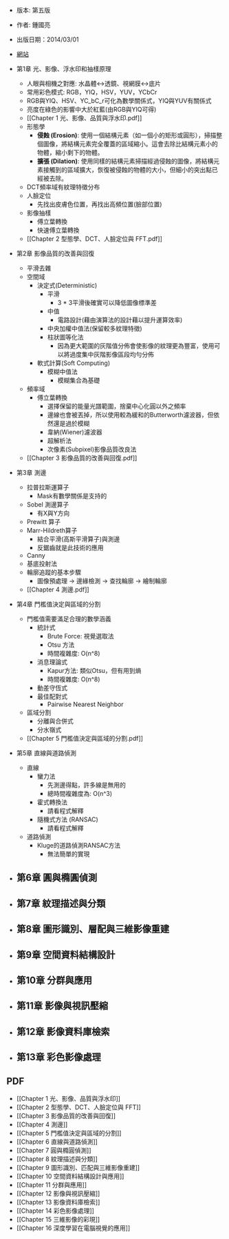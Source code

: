 - 版本: 第五版
- 作者: 鍾國亮
- 出版日期：2014/03/01
- [網站](https://faculty.csie.ntust.edu.tw/~klchung/Prof_book_IPCV.htm)

- 第1章 光、影像、浮水印和抽樣原理  
	- 人眼與相機之對應: 水晶體<->透鏡、視網膜<->底片
	- 常用彩色模式: RGB，YIQ，HSV，YUV，YCbCr
	- RGB與YIQ、HSV、YC_bC_r可化為數學關係式，YIQ與YUV有關係式
	- 亮度在綠色的影響中大於紅藍(由RGB與YIQ可得)
	- [[Chapter 1 光、影像、品質與浮水印.pdf]]
	- 形態學
		- **侵蝕 (Erosion)**: 使用一個結構元素（如一個小的矩形或圓形），掃描整個圖像，將結構元素完全覆蓋的區域縮小。這會去除比結構元素小的物體，縮小剩下的物體。
		- **擴張 (Dilation)**: 使用同樣的結構元素掃描經過侵蝕的圖像，將結構元素接觸到的區域擴大，恢復被侵蝕的物體的大小，但細小的突出點已經被去除。
	- DCT頻率域有紋理特徵分布
	- 人臉定位
		- 先找出皮膚色位置，再找出高頻位置(臉部位置)
	- 影像抽樣
		- 傅立葉轉換
		- 快速傅立葉轉換
	- [[Chapter 2 型態學、DCT、人臉定位與 FFT.pdf]]
- 第2章 影像品質的改善與回復  
	- 平滑去雜
	- 空間域
		- 決定式(Deterministic)
			- 平滑
				- 3 * 3平滑後確實可以降低圖像標準差
			- 中值
				- 電路設計(藉由演算法的設計藉以提升運算效率)
			- 中央加權中值法(保留較多紋理特徵)
			- 柱狀圖等化法
				- 因為更大範圍的灰階值分佈會使影像的紋理更為豐富，使用可以將過度集中灰階影像區段均勻分佈
		- 軟式計算(Soft Computing)
			- 模糊中值法
				- 模糊集合為基礎
	- 頻率域
		- 傅立葉轉換
			- 選擇保留的能量光譜範圍，捨棄中心化圓以外之頻率
			- 邊線也會被丟掉，所以使用較為緩和的Butterworth濾波器，但依然還是過於模糊
			- 韋納(Wiener)濾波器
			- 超解析法
			- 次像素(Subpixel)影像品質改良法
	- [[Chapter 3 影像品質的改善與回復.pdf]]
- 第3章 測邊  
	- 拉普拉斯運算子
		- Mask有數學關係是支持的
	- Sobel 測邊算子
		- 有X與Y方向
	- Prewitt 算子
	- Marr-Hildreth算子
		- 結合平滑(高斯平滑算子)與測邊
		- 反鋸齒就是此技術的應用
	- Canny
	- 基底投射法
	- 輪廓追蹤的基本步驟
		- 圖像預處理 -> 邊緣檢測 -> 查找輪廓 -> 繪制輪廓
	- [[Chapter 4 測邊.pdf]]
- 第4章 門檻值決定與區域的分割  
	-  門檻值需要滿足合理的數學涵義
		- 統計式
			- Brute Force: 視覺選取法
			- Otsu 方法
			- 時間複雜度: O(n^8)
		- 消息理論式 
			- Kapur方法: 類似Otsu，但有用到熵
			- 時間複雜度: O(n^8)
		- 動差守恆式 
		- 最佳配對式
			- Pairwise Nearest Neighbor
	- 區域分割
		- 分離與合併式 
		- 分水嶺式
	- [[Chapter 5 門檻值決定與區域的分割.pdf]]
- 第5章 直線與道路偵測  
	- 直線
		- 蠻力法 
			- 先測邊得點，許多線是無用的
			- 總時間複雜度為: O(n^3)
		- 霍式轉換法 
			- 請看程式解釋
		- 隨機式方法 (RANSAC)
			- 請看程式解釋
	- 道路偵測
		- Kluge的道路偵測RANSAC方法
			- 無法簡單的實現
- 第6章 圓與橢圓偵測  
	- 
- 第7章 紋理描述與分類  
	- 
- 第8章 圖形識別、層配與三維影像重建  
	- 
- 第9章 空間資料結構設計  
	- 
- 第10章 分群與應用  
	- 
- 第11章 影像與視訊壓縮  
	- 
- 第12章 影像資料庫檢索  
	- 
- 第13章 彩色影像處理
	- 



## PDF

- [[Chapter 1 光、影像、品質與浮水印]]
- [[Chapter 2 型態學、DCT、人臉定位與 FFT]]
- [[Chapter 3 影像品質的改善與回復]]
- [[Chapter 4 測邊]]
- [[Chapter 5 門檻值決定與區域的分割]]
- [[Chapter 6 直線與道路偵測]]
- [[Chapter 7 圓與橢圓偵測]]
- [[Chapter 8 紋理描述與分類]]
- [[Chapter 9 圖形識別、匹配與三維影像重建]]
- [[Chapter 10 空間資料結構設計與應用]]
- [[Chapter 11 分群與應用]]
- [[Chapter 12 影像與視訊壓縮]]
- [[Chapter 13 影像資料庫檢索]]
- [[Chapter 14 彩色影像處理]]
- [[Chapter 15 三維影像的彩現]]
- [[Chapter 16 深度學習在電腦視覺的應用]]
















